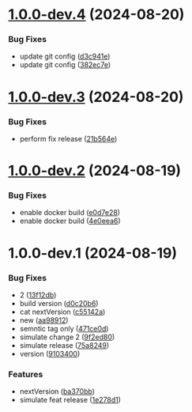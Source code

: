 # [1.0.0-dev.4](https://gitlab.tikalk.dev/tikalk/engineering/bootstrap/tools/compare/v1.0.0-dev.3...v1.0.0-dev.4) (2024-08-20)


### Bug Fixes

* update git config ([d3c941e](https://gitlab.tikalk.dev/tikalk/engineering/bootstrap/tools/commit/d3c941e67e6b092c074e2cfbd8dd49cf8f827a16))
* update git config ([382ec7e](https://gitlab.tikalk.dev/tikalk/engineering/bootstrap/tools/commit/382ec7e46bde61062c714c9846bd2c613a5fe722))

# [1.0.0-dev.3](https://gitlab.tikalk.dev/tikalk/engineering/bootstrap/tools/compare/v1.0.0-dev.2...v1.0.0-dev.3) (2024-08-20)


### Bug Fixes

* perform fix release ([21b564e](https://gitlab.tikalk.dev/tikalk/engineering/bootstrap/tools/commit/21b564e8c44c32e244b40fc5e22d697dea01aa1a))

# [1.0.0-dev.2](https://gitlab.tikalk.dev/tikalk/engineering/bootstrap/tools/compare/v1.0.0-dev.1...v1.0.0-dev.2) (2024-08-19)


### Bug Fixes

* enable docker build ([e0d7e28](https://gitlab.tikalk.dev/tikalk/engineering/bootstrap/tools/commit/e0d7e288e95a444417636685a2e3479664b80348))
* enable docker build ([4e0eea6](https://gitlab.tikalk.dev/tikalk/engineering/bootstrap/tools/commit/4e0eea653a0c2383a81045d9dba8f68068f058bc))

# 1.0.0-dev.1 (2024-08-19)


### Bug Fixes

* 2 ([13f12db](https://gitlab.tikalk.dev/tikalk/engineering/bootstrap/tools/commit/13f12db0d46f4ae5e50c18003443c5db427d1da4))
* build version ([d0c20b6](https://gitlab.tikalk.dev/tikalk/engineering/bootstrap/tools/commit/d0c20b649b3745f7bf3084f8a92fae7c28104338))
* cat nextVersion ([c55142a](https://gitlab.tikalk.dev/tikalk/engineering/bootstrap/tools/commit/c55142a304618b9fb9eee5d1430e7f8b8af4681e))
* new ([aa98912](https://gitlab.tikalk.dev/tikalk/engineering/bootstrap/tools/commit/aa9891285ca60f161924fbb0788d095842faf449))
* semntic tag only ([471ce0d](https://gitlab.tikalk.dev/tikalk/engineering/bootstrap/tools/commit/471ce0de5f6ab70b73e2d1e4cc595ac1adc852df))
* simulate change 2 ([9f2ed80](https://gitlab.tikalk.dev/tikalk/engineering/bootstrap/tools/commit/9f2ed809fcca7f091050c02c28b3944307a7361d))
* simulate release ([75a8249](https://gitlab.tikalk.dev/tikalk/engineering/bootstrap/tools/commit/75a82493a2ff08a5050c45a16d5b14ac9891ff25))
* version ([9103400](https://gitlab.tikalk.dev/tikalk/engineering/bootstrap/tools/commit/910340023095af182a2a3a64339aa9694225d815))


### Features

* nextVersion ([ba370bb](https://gitlab.tikalk.dev/tikalk/engineering/bootstrap/tools/commit/ba370bb9cd920d713b1a5c4230a68b590ea9b354))
* simulate feat release ([1e278d1](https://gitlab.tikalk.dev/tikalk/engineering/bootstrap/tools/commit/1e278d125724500ee56ce3c2dc072f8b10bb18d7))
